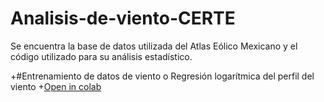 # Analisis-de-viento-CERTE

Se encuentra la base de datos utilizada del Atlas Eólico Mexicano y el código utilizado para su análisis estadístico.

+#Entrenamiento de datos de viento o Regresión logarítmica del perfil del viento
+[Open in colab](https://github.com/MarinaCanoPaez/Analisis-de-viento-CERTE/blob/main/Entrenamiento_de_datos_de_Viento_o_Regresión_logarítmica_de_Viento.ipynb)
